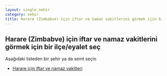```yaml
---
layout: single_sehir
category: sehir
title: Harare (Zimbabve) için iftar ve namaz vakitlerini görmek için bir ilçe/eyalet seç
---
```



## Harare (Zimbabve) için iftar ve namaz vakitlerini görmek için bir ilçe/eyalet seç

Aşağıdaki listeden bir şehir ya da semt seçin


* [Harare için iftar ve namaz vakitleri](/iftar.html?sehir=Harare&ulke=Zimbabve&state=Harare)
